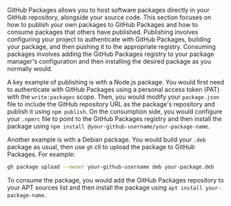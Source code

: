 GitHub Packages allows you to host software packages directly in your GitHub repository, alongside your source code. This section focuses on how to publish your own packages to GitHub Packages and how to consume packages that others have published. Publishing involves configuring your project to authenticate with GitHub Packages, building your package, and then pushing it to the appropriate registry. Consuming packages involves adding the GitHub Packages registry to your package manager's configuration and then installing the desired package as you normally would.

A key example of publishing is with a Node.js package. You would first need to authenticate with GitHub Packages using a personal access token (PAT) with the `write:packages` scope. Then, you would modify your `package.json` file to include the GitHub repository URL as the package's repository and publish it using `npm publish`. On the consumption side, you would configure your `.npmrc` file to point to the GitHub Packages registry and then install the package using `npm install @your-github-username/your-package-name`.

Another example is with a Debian package. You would build your `.deb` package as usual, then use `gh` cli to upload the package to GitHub Packages. For example:

```bash
gh package upload --owner your-github-username deb your-package.deb
```

To consume the package, you would add the GitHub Packages repository to your APT sources list and then install the package using `apt install your-package-name`.